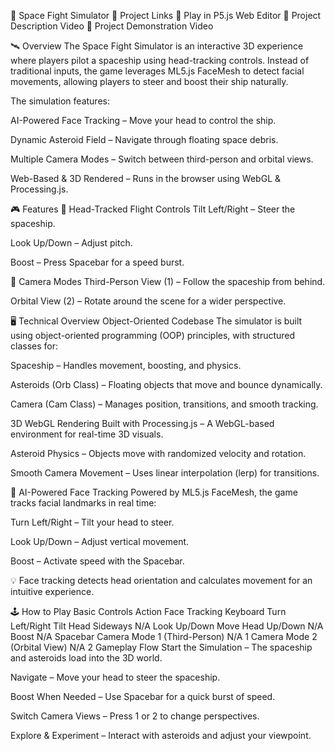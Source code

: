 🚀 Space Fight Simulator
🔗 Project Links
🔹 Play in P5.js Web Editor
🔹 Project Description Video
🔹 Project Demonstration Video

🛰 Overview
The Space Fight Simulator is an interactive 3D experience where players pilot a spaceship using head-tracking controls. Instead of traditional inputs, the game leverages ML5.js FaceMesh to detect facial movements, allowing players to steer and boost their ship naturally.

The simulation features:

AI-Powered Face Tracking – Move your head to control the ship.

Dynamic Asteroid Field – Navigate through floating space debris.

Multiple Camera Modes – Switch between third-person and orbital views.

Web-Based & 3D Rendered – Runs in the browser using WebGL & Processing.js.

🎮 Features
🌌 Head-Tracked Flight Controls
Tilt Left/Right – Steer the spaceship.

Look Up/Down – Adjust pitch.

Boost – Press Spacebar for a speed burst.

🎥 Camera Modes
Third-Person View (1) – Follow the spaceship from behind.

Orbital View (2) – Rotate around the scene for a wider perspective.

🖥 Technical Overview
Object-Oriented Codebase
The simulator is built using object-oriented programming (OOP) principles, with structured classes for:

Spaceship – Handles movement, boosting, and physics.

Asteroids (Orb Class) – Floating objects that move and bounce dynamically.

Camera (Cam Class) – Manages position, transitions, and smooth tracking.

3D WebGL Rendering
Built with Processing.js – A WebGL-based environment for real-time 3D visuals.

Asteroid Physics – Objects move with randomized velocity and rotation.

Smooth Camera Movement – Uses linear interpolation (lerp) for transitions.

🎯 AI-Powered Face Tracking
Powered by ML5.js FaceMesh, the game tracks facial landmarks in real time:

Turn Left/Right – Tilt your head to steer.

Look Up/Down – Adjust vertical movement.

Boost – Activate speed with the Spacebar.

💡 Face tracking detects head orientation and calculates movement for an intuitive experience.

🕹 How to Play
Basic Controls
Action	Face Tracking	Keyboard
Turn Left/Right	Tilt Head Sideways	N/A
Look Up/Down	Move Head Up/Down	N/A
Boost	N/A	Spacebar
Camera Mode 1 (Third-Person)	N/A	1
Camera Mode 2 (Orbital View)	N/A	2
Gameplay Flow
Start the Simulation – The spaceship and asteroids load into the 3D world.

Navigate – Move your head to steer the spaceship.

Boost When Needed – Use Spacebar for a quick burst of speed.

Switch Camera Views – Press 1 or 2 to change perspectives.

Explore & Experiment – Interact with asteroids and adjust your viewpoint.
